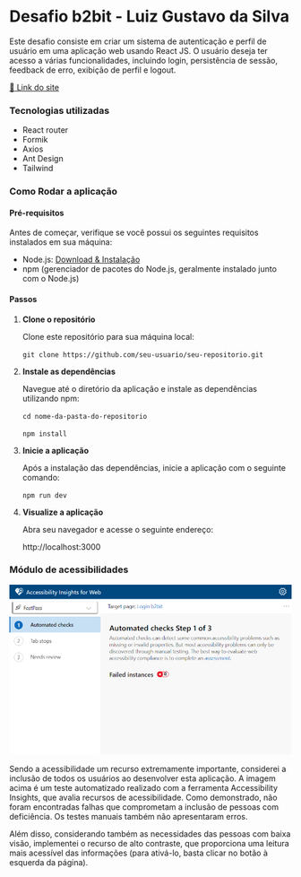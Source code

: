 # Desafio b2bit - Luiz Gustavo da Silva

Este desafio consiste em criar um sistema de autenticação e perfil de usuário em uma aplicação web usando React JS. O usuário deseja ter acesso a várias funcionalidades, incluindo login, persistência de sessão, feedback de erro, exibição de perfil e logout.


<a href="https://pt-br.reactjs.org/">🔗 Link do site</a>


### Tecnologias utilizadas

- React router
- Formik
- Axios
- Ant Design
- Tailwind

### Como Rodar a aplicação

#### Pré-requisitos

Antes de começar, verifique se você possui os seguintes requisitos instalados em sua máquina:

- Node.js: [Download & Instalação](https://nodejs.org/)
- npm (gerenciador de pacotes do Node.js, geralmente instalado junto com o Node.js)

#### Passos

1. **Clone o repositório**

    Clone este repositório para sua máquina local:

    ```git clone https://github.com/seu-usuario/seu-repositorio.git```

2. **Instale as dependências**

    Navegue até o diretório da aplicação e instale as dependências utilizando npm:

    ```cd nome-da-pasta-do-repositorio```

    ```npm install```

3. **Inicie a aplicação**

    Após a instalação das dependências, inicie a aplicação com o seguinte comando:

    ```npm run dev```

4. **Visualize a aplicação**

    Abra seu navegador e acesse o seguinte endereço:

    http://localhost:3000


### Módulo de acessibilidades

![Texto Alternativo](/public/ac1.png)

Sendo a acessibilidade um recurso extremamente importante, considerei a inclusão de todos os usuários ao desenvolver esta aplicação. A imagem acima é um teste automatizado realizado com a ferramenta Accessibility Insights, que avalia recursos de acessibilidade. Como demonstrado, não foram encontradas falhas que comprometam a inclusão de pessoas com deficiência. Os testes manuais também não apresentaram erros.

Além disso, considerando também as necessidades das pessoas com baixa visão, implementei o recurso de alto contraste, que proporciona uma leitura mais acessível das informações (para ativá-lo, basta clicar no botão à esquerda da página).